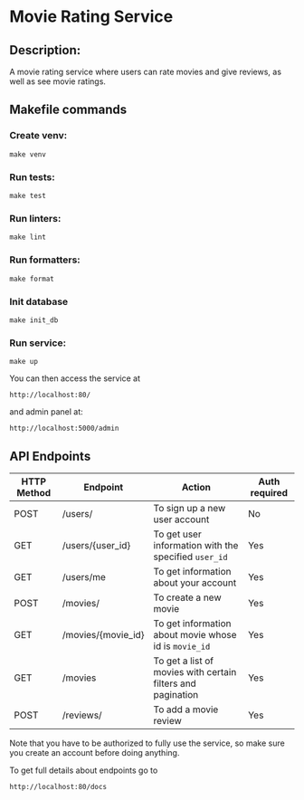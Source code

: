# Movie Rating Service

## Description:
A movie rating service where users can rate movies and give reviews, 
as well as see movie ratings.

## Makefile commands

### Create venv:
    make venv

### Run tests:
    make test

### Run linters:
    make lint

### Run formatters:
    make format

### Init database
    make init_db

### Run service:
    make up

You can then access the service at 
```
http://localhost:80/
```

and admin panel at:
```
http://localhost:5000/admin
```



## API Endpoints

| HTTP Method | Endpoint           | Action                                                      | Auth required |
|-------------|--------------------|-------------------------------------------------------------|-------------|
| POST        | /users/            | To sign up a new user account                               | No |
| GET         | /users/{user_id}   | To get user information with the specified `user_id`        | Yes |
| GET         | /users/me          | To get information about your account                       | Yes |
| POST        | /movies/           | To create a new movie                                       | Yes |
| GET         | /movies/{movie_id} | To get information about movie whose id is `movie_id`       | Yes |
| GET         | /movies            | To get a list of movies with certain filters and pagination | Yes |
| POST        | /reviews/          | To add a movie review                                      | Yes |

Note that you have to be authorized to fully  use the service, so make sure you
create an account before doing anything.

To get full details about endpoints go to  
```
http://localhost:80/docs
```
